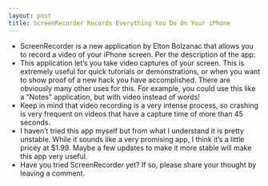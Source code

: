 ```yaml
---
layout: post
title: ScreenRecorder Records Everything You Do On Your iPhone
---
```

* ScreenRecorder is a new application by Elton Bolzanac that allows you to record a video of your iPhone screen. Per the description of the app:
* This application let’s you take video captures of your screen. This is extremely useful for quick tutorials or demonstrations, or when you want to show proof of a new hack you have accomplished. There are obviously many other uses for this. For example, you could use this like a “Notes” application, but with video instead of words!
* Keep in mind that video recording is a very intense process, so crashing is very frequent on videos that have a capture time of more than 45 seconds.
* I haven’t tried this app myself but from what I understand it is pretty unstable. While it sounds like a very promising app, I think it’s a little pricey at $1.99. Maybe a few updates to make it more stable will make this app very useful.
* Have you tried ScreenRecorder yet? If so, please share your thought by leaving a comment.

